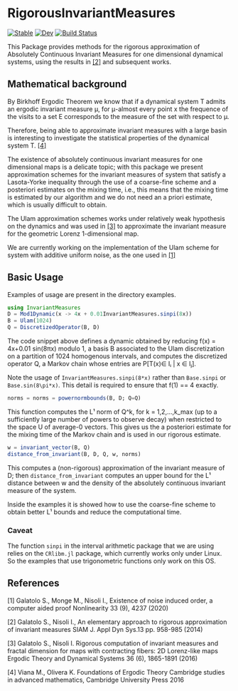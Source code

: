 # RigorousInvariantMeasures

[![Stable](https://img.shields.io/badge/docs-stable-blue.svg)](https://juliadynamics.github.io/RigorousInvariantMeasures.jl/stable/)
[![Dev](https://img.shields.io/badge/docs-dev-blue.svg)](https://juliadynamics.github.io/RigorousInvariantMeasures.jl/dev/)
[![Build Status](https://github.com/JuliaDynamics/RigorousInvariantMeasures.jl/actions/workflows/CI.yml/badge.svg?branch=main)](https://github.com/https://github.com/JuliaDynamics/RigorousInvariantMeasures.jl/actions/workflows/CI.yml?query=branch%3Amaster)

This Package provides methods for the rigorous approximation of Absolutely Continuous Invariant Measures for one dimensional dynamical systems,
using the results in [[2]](#2) and subsequent works.

## Mathematical background
By Birkhoff Ergodic Theorem we know that if a dynamical system T admits an ergodic invariant measure μ, for μ-almost every point x the frequence of the visits to a set E corresponds to the measure of the set with respect to μ.

Therefore, being able to approximate invariant measures with a large basin is interesting to investigate the statistical properties of the dynamical system T. [[4]](#4)

The existence of absolutely continuous invariant measures for one dimensional maps is a delicate topic; with this package we present approximation schemes for the invariant measures of system that satisfy a Lasota-Yorke inequality through the use of a coarse-fine scheme and a posteriori estimates on the mixing time, i.e., this means that the mixing time is estimated by our algorithm and we do not need an a priori estimate, which is usually difficult to obtain.

The Ulam approximation schemes works under relatively weak hypothesis on the dynamics and was used in [[3]](#3) to approximate the invariant measure for the geometric Lorenz 1-dimensional map.

We are currently working on the implementation of the Ulam scheme for system with additive uniform noise, as the one used in
[[1]](#1)

## Basic Usage
Examples of usage are present in the directory examples.

```julia
using InvariantMeasures
D = Mod1Dynamic(x -> 4x + 0.01InvariantMeasures.sinpi(8x))
B = Ulam(1024)
Q = DiscretizedOperator(B, D)
```

The code snippet above defines a dynamic obtained by reducing f(x) = 4x+0.01 sin(8πx) modulo 1, a basis B associated to the Ulam discretization on a partition of 1024 homogenous intervals, and computes the discretized operator Q, a Markov chain whose entries are P[T(x)∈ Iᵢ | x ∈ Iⱼ].

Note the usage of `InvariantMeasures.sinpi(8*x)` rather than `Base.sinpi` or `Base.sin(8\pi*x)`. This detail is required to ensure that f(1) == 4 exactly.

```julia
norms = norms = powernormbounds(B, D; Q=Q)
```

This function computes the L¹ norm of Q^k, for k = 1,2,...,k_max (up to a sufficiently large number of powers to observe decay) when restricted to the space U of average-0 vectors. This gives us the a posteriori estimate for the mixing time of the Markov chain and is used in our rigorous estimate.

```julia
w = invariant_vector(B, Q)
distance_from_invariant(B, D, Q, w, norms)
```
This computes a (non-rigorous) approximation of the invariant measure of D; then  `distance_from_invariant` computes an upper bound for the L¹ distance between w and the density of the absolutely continuous invariant measure of the system.

Inside the examples it is showed how to use the coarse-fine scheme to obtain better L¹ bounds and reduce the computational time.

### Caveat
The function `sinpi` in the interval arithmetic package that we are using relies on the `CRlibm.jl` package, which currently works only under Linux. So the examples that use trigonometric functions only work on this OS.

## References
<a id="1">[1]</a>
Galatolo S., Monge M., Nisoli I., Existence of noise induced order, a computer aided proof Nonlinearity 33 (9), 4237 (2020)

<a id="2">[2]</a>
Galatolo S., Nisoli I., An elementary approach to rigorous approximation of invariant
measures SIAM J. Appl Dyn Sys.13 pp. 958-985 (2014)

<a id="3">[3]</a> Galatolo S., Nisoli I. Rigorous computation of invariant measures and fractal dimension for maps with contracting fibers: 2D Lorenz-like maps  
Ergodic Theory and Dynamical Systems 36 (6), 1865-1891 (2016)

<a id="4">[4]</a> Viana M., Olivera K. Foundations of Ergodic Theory
Cambridge studies in advanced mathematics, Cambridge University Press 2016
